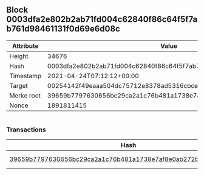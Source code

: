 ## Block 0003dfa2e802b2ab71fd004c62840f86c64f5f7ab761d98461131f0d69e6d08c

Attribute | Value
--- | ---
Height | 34676
Hash | 0003dfa2e802b2ab71fd004c62840f86c64f5f7ab761d98461131f0d69e6d08c
Timestamp | 2021-04-24T07:12:12+00:00
Target | 00254142f49eaaa504dc75712e8378ad5316cbcead634704b3734b6271167cc4
Merke root | 39659b7797630656bc29ca2a1c76b481a1738e7af8e0ab272ba5faf45ceb3c2b
Nonce | 1891811415

```

```

### Transactions

Hash | Amount
--- | ---
[39659b7797630656bc29ca2a1c76b481a1738e7af8e0ab272ba5faf45ceb3c2b](39659b7797630656bc29ca2a1c76b481a1738e7af8e0ab272ba5faf45ceb3c2b.md) | 10.00000000 SKEPTI 
